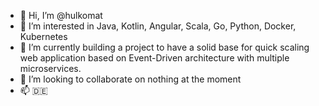 - 👋 Hi, I’m @hulkomat
- 👀 I’m interested in Java, Kotlin, Angular, Scala, Go, Python, Docker, Kubernetes
- 🌱 I’m currently building a project to have a solid base for quick scaling web application based on Event-Driven architecture with multiple microservices.
- 💞️ I’m looking to collaborate on nothing at the moment
- 📫 🇩🇪 

<!---
hulkomat/hulkomat is a ✨ special ✨ repository because its `README.md` (this file) appears on your GitHub profile.
You can click the Preview link to take a look at your changes.
--->
